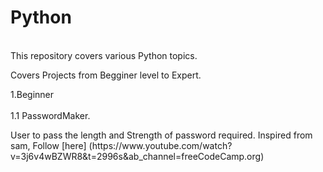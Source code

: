 # Python
<br>
This repository covers various Python topics.
<br>
<p>Covers Projects from Begginer level to Expert.</p>
  1.Beginner<br>
    <br>1.1 PasswordMaker.
    <p>
   User to pass the length and Strength of password required.
   Inspired from sam, Follow [here] (https://www.youtube.com/watch?v=3j6v4wBZWR8&t=2996s&ab_channel=freeCodeCamp.org)
    
        
    


